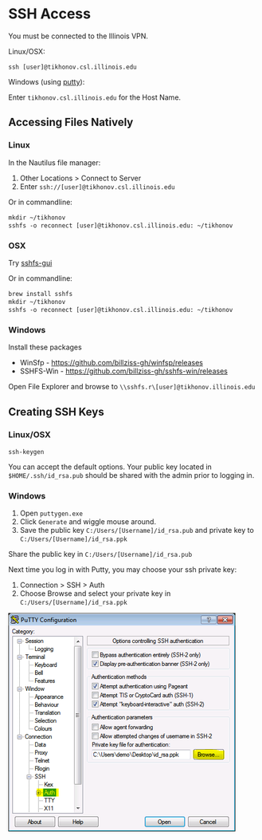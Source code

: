 # SSH Access

You must be connected to the Illinois VPN.

Linux/OSX:

    ssh [user]@tikhonov.csl.illinois.edu
    
Windows (using [putty](https://www.chiark.greenend.org.uk/~sgtatham/putty/latest.html)):

Enter `tikhonov.csl.illinois.edu` for the Host Name.

## Accessing Files Natively

### Linux

In the Nautilus file manager:

1. Other Locations > Connect to Server
2. Enter `ssh://[user]@tikhonov.csl.illinois.edu`

Or in commandline:

    mkdir ~/tikhonov
    sshfs -o reconnect [user]@tikhonov.csl.illinois.edu: ~/tikhonov
    
### OSX

Try [sshfs-gui](https://github.com/dstuecken/sshfs-gui)

Or in commandline:

    brew install sshfs
    mkdir ~/tikhonov
    sshfs -o reconnect [user]@tikhonov.csl.illinois.edu: ~/tikhonov

### Windows

Install these packages

- WinSfp - https://github.com/billziss-gh/winfsp/releases
- SSHFS-Win - https://github.com/billziss-gh/sshfs-win/releases

Open File Explorer and browse to `\\sshfs.r\[user]@tikhonov.illinois.edu`

## Creating SSH Keys

### Linux/OSX

    ssh-keygen
    
You can accept the default options.  Your public key located in `$HOME/.ssh/id_rsa.pub` should be shared with the admin prior to logging in.

### Windows

1. Open `puttygen.exe`
2. Click `Generate` and wiggle mouse around.
3. Save the public key `C:/Users/[Username]/id_rsa.pub` and private key to `C:/Users/[Username]/id_rsa.ppk`

Share the public key in `C:/Users/[Username]/id_rsa.pub`

Next time you log in with Putty, you may choose your ssh private key:
1. Connection > SSH > Auth 
2. Choose Browse and select your private key in `C:/Users/[Username]/id_rsa.ppk`

![](img/putty_key.png)
